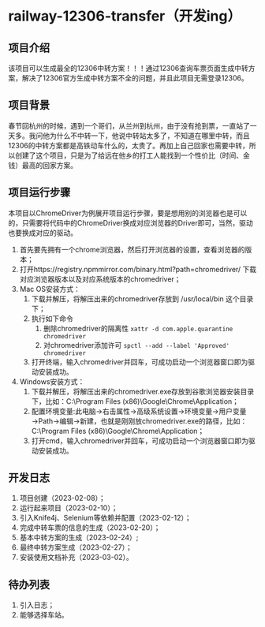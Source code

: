 # railway-12306-transfer（开发ing）
## 项目介绍
该项目可以生成最全的12306中转方案！！！通过12306查询车票页面生成中转方案，解决了12306官方生成中转方案不全的问题，并且此项目无需登录12306。 
## 项目背景
春节回杭州的时候，遇到一个哥们，从兰州到杭州，由于没有抢到票，一直站了一天多。我问他为什么不中转一下，他说中转站太多了，不知道在哪里中转，而且12306的中转方案都是高铁动车什么的，太贵了。再加上自己回家也需要中转，所以创建了这个项目，只是为了给远在他乡的打工人能找到一个性价比（时间、金钱）最高的回家方案。
## 项目运行步骤
本项目以ChromeDriver为例展开项目运行步骤，要是想用别的浏览器也是可以的，只需要将代码中的ChromeDriver换成对应浏览器的Driver即可，当然，驱动也要换成对应的驱动。
1. 首先要先拥有一个chrome浏览器，然后打开浏览器的设置，查看浏览器的版本；
2. 打开https://registry.npmmirror.com/binary.html?path=chromedriver/ 下载对应浏览器版本以及对应系统版本的chromedriver；
3. Mac OS安装方式：
   1. 下载并解压，将解压出来的chromedriver存放到 /usr/local/bin 这个目录下；
   2. 执行如下命令
		1. 删除chromedriver的隔离性
`xattr -d com.apple.quarantine chromedriver`
		2. 对chromedriver添加许可
`spctl --add --label 'Approved' chromedriver`
	3. 打开终端，输入chromedriver并回车，可成功启动一个浏览器窗口即为驱动安装成功。
4. Windows安装方式：
	1. 下载并解压，将解压出来的chromedriver.exe存放到谷歌浏览器安装目录下，比如：C:\Program Files (x86)\Google\Chrome\Application；
	2. 配置环境变量:此电脑→右击属性→高级系统设置→环境变量→用户变量→Path→编辑→新建，也就是刚刚放chromedriver.exe的路径，比如：C\:\Program Files (x86)\Google\Chrome\Application；
	3. 打开cmd，输入chromedriver并回车，可成功启动一个浏览器窗口即为驱动安装成功。
## 开发日志
1. 项目创建（2023-02-08）；
2. 运行起来项目（2023-02-10）；
3. 引入Knife4j、Selenium等依赖并配置（2023-02-12）；
4. 完成中转车票的信息的生成（2023-02-20）；
5. 基本中转方案的生成（2023-02-24）;
6. 最终中转方案生成（2023-02-27）；
7. 安装使用文档补充（2023-03-02）。
## 待办列表
1. 引入日志；
2. 能够选择车站。